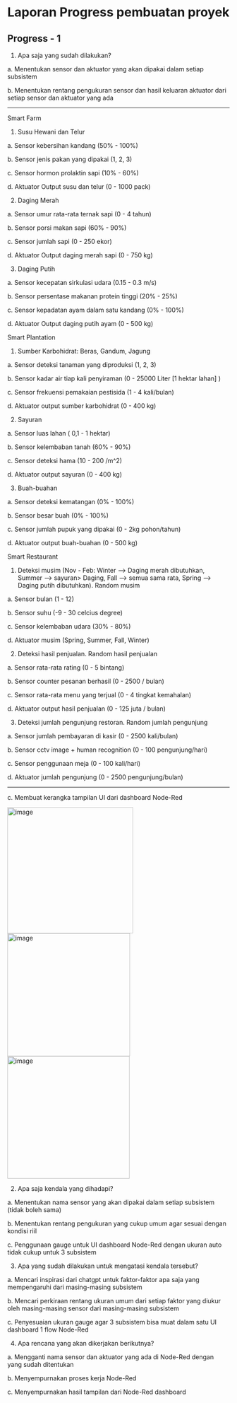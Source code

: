 # Laporan Progress pembuatan proyek 

## Progress - 1

1. Apa saja yang sudah dilakukan?

a. Menentukan sensor dan aktuator yang akan dipakai dalam setiap subsistem

b. Menentukan rentang pengukuran sensor dan hasil keluaran aktuator dari setiap sensor dan aktuator yang ada


-----------------------------------------------------------------------------------------------------------------------------------------------------------------------------------
Smart Farm

1. Susu Hewani dan Telur

a. Sensor kebersihan kandang (50% - 100%)

b. Sensor jenis pakan yang dipakai (1, 2, 3)

c. Sensor hormon prolaktin sapi (10% - 60%)

d. Aktuator Output susu dan telur (0 - 1000 pack)


2. Daging Merah

a. Sensor umur rata-rata ternak sapi (0 - 4 tahun)

b. Sensor porsi makan sapi (60% - 90%)

c. Sensor jumlah sapi (0 - 250 ekor)

d. Aktuator Output daging merah sapi (0 - 750 kg)


3. Daging Putih

a. Sensor kecepatan sirkulasi udara (0.15 - 0.3 m/s)

b. Sensor persentase makanan protein tinggi (20% - 25%)

c. Sensor kepadatan ayam dalam satu kandang (0% - 100%)

d. Aktuator Output daging putih ayam (0 - 500 kg)


Smart Plantation

1. Sumber Karbohidrat: Beras, Gandum, Jagung 

a. Sensor deteksi tanaman yang diproduksi (1, 2, 3)

b. Sensor kadar air tiap kali penyiraman (0 - 25000 Liter [1 hektar lahan] )

c. Sensor frekuensi pemakaian pestisida (1 - 4 kali/bulan)

d. Aktuator output sumber karbohidrat (0 - 400 kg)


2. Sayuran

a. Sensor luas lahan ( 0,1 - 1 hektar)

b. Sensor kelembaban tanah (60% - 90%)

c. Sensor deteksi hama (10 - 200 /m^2)

d. Aktuator output sayuran (0 - 400 kg)


3. Buah-buahan

a. Sensor deteksi kematangan (0% - 100%)

b. Sensor besar buah (0% - 100%)

c. Sensor jumlah pupuk yang dipakai (0 - 2kg pohon/tahun)

d. Aktuator output buah-buahan (0 - 500 kg)


Smart Restaurant

1. Deteksi musim (Nov - Feb: Winter --> Daging merah dibutuhkan, Summer --> sayuran> Daging, Fall --> semua sama rata, Spring --> Daging putih dibutuhkan). Random musim

a. Sensor bulan (1 - 12)

b. Sensor suhu (-9 - 30 celcius degree)

c. Sensor kelembaban udara (30% - 80%)

d. Aktuator musim (Spring, Summer, Fall, Winter)


2. Deteksi hasil penjualan. Random hasil penjualan

a. Sensor rata-rata rating (0 - 5 bintang)

b. Sensor counter pesanan berhasil (0 - 2500 / bulan)

c. Sensor rata-rata menu yang terjual (0 - 4 tingkat kemahalan)

d. Aktuator output hasil penjualan (0 - 125 juta / bulan)


3. Deteksi jumlah pengunjung restoran. Random jumlah pengunjung

a. Sensor jumlah pembayaran di kasir (0 - 2500 kali/bulan)

b. Sensor cctv image + human recognition (0 - 100 pengunjung/hari)

c. Sensor penggunaan meja (0 - 100 kali/hari)

d. Aktuator jumlah pengunjung (0 - 2500 pengunjung/bulan)

-----------------------------------------------------------------------------------------------------------------------------------------------------------------------------------

c. Membuat kerangka tampilan UI dari dashboard Node-Red

<img width="285" alt="image" src="https://user-images.githubusercontent.com/62742933/235365058-a3767a58-e793-417e-9189-f78b168e20e1.png">
<img width="278" alt="image" src="https://user-images.githubusercontent.com/62742933/235365073-fc0bde8a-ea31-44be-98fe-992ff2d40209.png">
<img width="277" alt="image" src="https://user-images.githubusercontent.com/62742933/235365083-a6f42e99-abad-4b15-b907-1257f592fa18.png">

2. Apa saja kendala yang dihadapi?

a. Menentukan nama sensor yang akan dipakai dalam setiap subsistem (tidak boleh sama)

b. Menentukan rentang pengukuran yang cukup umum agar sesuai dengan kondisi riil

c. Penggunaan gauge untuk UI dashboard Node-Red dengan ukuran auto tidak cukup untuk 3 subsistem


3. Apa yang sudah dilakukan untuk mengatasi kendala tersebut?

a. Mencari inspirasi dari chatgpt untuk faktor-faktor apa saja yang mempengaruhi dari masing-masing subsistem

b. Mencari perkiraan rentang ukuran umum dari setiap faktor yang diukur oleh masing-masing sensor dari masing-masing subsistem

c. Penyesuaian ukuran gauge agar 3 subsistem bisa muat dalam satu UI dashboard 1 flow Node-Red


4. Apa rencana yang akan dikerjakan berikutnya?

a. Mengganti nama sensor dan aktuator yang ada di Node-Red dengan yang sudah ditentukan

b. Menyempurnakan proses kerja Node-Red

c. Menyempurnakan hasil tampilan dari Node-Red dashboard

